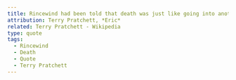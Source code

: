 ```yaml
---
title: Rincewind had been told that death was just like going into another room. The difference is, when you shout, "Where's my clean socks?", no-one answers.
attribution: Terry Pratchett, *Eric*
related: Terry Pratchett - Wikipedia
type: quote
tags:
  - Rincewind
  - Death
  - Quote
  - Terry Pratchett
---
```




